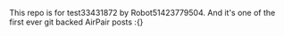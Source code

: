 This repo is for test33431872 by Robot51423779504. And it's one of the first ever git backed AirPair posts :{}